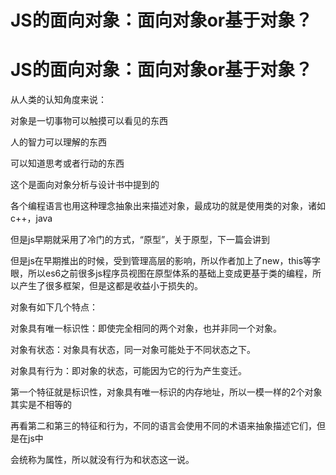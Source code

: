 # JS的面向对象：面向对象or基于对象？

# JS的面向对象：面向对象or基于对象？

从人类的认知角度来说：

对象是一切事物可以触摸可以看见的东西

人的智力可以理解的东西

可以知道思考或者行动的东西

这个是面向对象分析与设计书中提到的

各个编程语言也用这种理念抽象出来描述对象，最成功的就是使用类的对象，诸如c++，java

但是js早期就采用了冷门的方式，“原型”，关于原型，下一篇会讲到

但是js在早期推出的时候，受到管理高层的影响，所以作者加上了new，this等字眼，所以es6之前很多js程序员视图在原型体系的基础上变成更基于类的编程，所以产生了很多框架，但是这都是收益小于损失的。

对象有如下几个特点：

对象具有唯一标识性：即使完全相同的两个对象，也并非同一个对象。

对象有状态：对象具有状态，同一对象可能处于不同状态之下。

对象具有行为：即对象的状态，可能因为它的行为产生变迁。

第一个特征就是标识性，对象具有唯一标识的内存地址，所以一模一样的2个对象其实是不相等的

再看第二和第三的特征和行为，不同的语言会使用不同的术语来抽象描述它们，但是在js中

会统称为属性，所以就没有行为和状态这一说。
